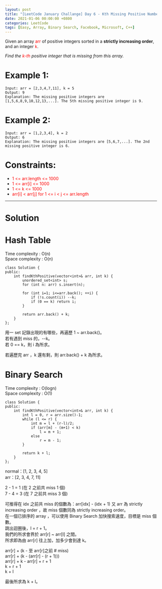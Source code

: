 ```yaml
---
layout: post
title: "[LeetCode January Challange] Day 6 - Kth Missing Positive Number"
date: 2021-01-06 00:00:00 +0800
categories: LeetCode
tags: [Easy, Array, Binary Search, Facebook, Microsoft, C++]
---
```

Given an array <font color="red">arr</font> of positive integers sorted in a **strictly increasing order**, and an integer <font color="red">k</font>.

*Find the <font color="red">k-th</font> positive integer that is missing from this array.*

# Example 1:

	Input: arr = [2,3,4,7,11], k = 5
	Output: 9
	Explanation: The missing positive integers are [1,5,6,8,9,10,12,13,...]. The 5th missing positive integer is 9.

# Example 2:

	Input: arr = [1,2,3,4], k = 2
	Output: 6
	Explanation: The missing positive integers are [5,6,7,...]. The 2nd missing positive integer is 6.

# Constraints:

- <font color="red">1 <= arr.length <= 1000</font>
- <font color="red">1 <= arr[i] <= 1000</font>
- <font color="red">1 <= k <= 1000</font>
- <font color="red">arr[i] < arr[j] for 1 <= i < j <= arr.length</font>

______________________  

# Solution  

# Hash Table

Time complexity : O(n)  
Space complexity : O(n)  

	class Solution {
	public:
	    int findKthPositive(vector<int>& arr, int k) {
	        unordered_set<int> s;
	        for (int n: arr) s.insert(n);
	        
	        for (int i=1; i<=arr.back(); ++i) {
	            if (!s.count(i)) --k;
	            if (0 == k) return i;
	        }
	        
	        return arr.back() + k;
	    }
	};

用一 set 記錄出現的有哪些，再遍歷 1 ~ arr.back()。  
若有遇到 miss 的，--k。  
若 0 == k，則 i 為所求。  

若遍歷完 arr ，k 還有剩，則 arr.back() + k 為所求。  

# Binary Search

Time complexity : O(logn)  
Space complexity : O(1)  

	class Solution {
	public:
	    int findKthPositive(vector<int>& arr, int k) {
	        int l = 0, r = arr.size()-1;
	        while (l <= r) {
	            int m = l + (r-l)/2;
	            if (arr[m] - (m+1) < k)
	                l = m + 1;
	            else
	                r = m - 1;
	        }
	        
	        return k + l;
	    }
	};

normal：[1, 2, 3, 4, 5]  
arr：[2, 3, 4, 7, 11]  

2 - 1 = 1 (在 2 之前共 miss 1 個)  
7 - 4 = 3 (在 7 之前共 miss 3 個)

可推得在 idx 之前共 miss 的個數為：arr[idx] - (idx + 1)
又 arr 為 strictly increasing order ，故 miss 個數同為 strictly increasing order。  
在一個已排序的 array ，可以使用 Binary Search 加快搜索速度，目標是 miss 個數。  
跳出迴圈後，l = r + 1。  
我們的所求會界於 arr[r] ~ arr[l] 之間。  
所求即為由 arr[r] 往上加，加多少會到達 k。  

arr[r] + (k - 至 arr[r]之前 # miss)  
arr[r] + (k - (arr[r] - (r + 1)))  
arr[r] + k - arr[r] + r + 1  
k + r + 1  
k + l  

最後所求為 k + l。

